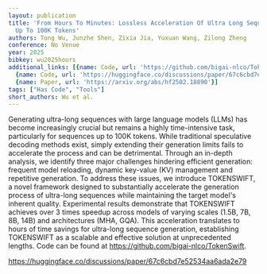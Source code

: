 ```yaml
---
layout: publication
title: 'From Hours To Minutes: Lossless Acceleration Of Ultra Long Sequence Generation
  Up To 100K Tokens'
authors: Tong Wu, Junzhe Shen, Zixia Jia, Yuxuan Wang, Zilong Zheng
conference: No Venue
year: 2025
bibkey: wu2025hours
additional_links: [{name: Code, url: 'https://github.com/bigai-nlco/TokenSwift'},
  {name: Code, url: 'https://huggingface.co/discussions/paper/67c6cbd7e52534aa6ada2e79'},
  {name: Paper, url: 'https://arxiv.org/abs/hf2502.18890'}]
tags: ["Has Code", "Tools"]
short_authors: Wu et al.
---
```

Generating ultra-long sequences with large language models (LLMs) has become increasingly crucial but remains a highly time-intensive task, particularly for sequences up to 100K tokens. While traditional speculative decoding methods exist, simply extending their generation limits fails to accelerate the process and can be detrimental. Through an in-depth analysis, we identify three major challenges hindering efficient generation: frequent model reloading, dynamic key-value (KV) management and repetitive generation. To address these issues, we introduce TOKENSWIFT, a novel framework designed to substantially accelerate the generation process of ultra-long sequences while maintaining the target model's inherent quality. Experimental results demonstrate that TOKENSWIFT achieves over 3 times speedup across models of varying scales (1.5B, 7B, 8B, 14B) and architectures (MHA, GQA). This acceleration translates to hours of time savings for ultra-long sequence generation, establishing TOKENSWIFT as a scalable and effective solution at unprecedented lengths. Code can be found at https://github.com/bigai-nlco/TokenSwift.

https://huggingface.co/discussions/paper/67c6cbd7e52534aa6ada2e79